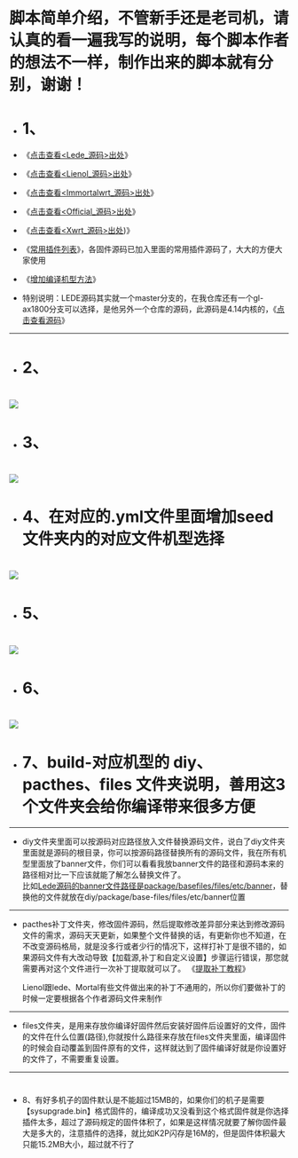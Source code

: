 # 脚本简单介绍，不管新手还是老司机，请认真的看一遍我写的说明，每个脚本作者的想法不一样，制作出来的脚本就有分别，谢谢！
- # 1、
- 《[点击查看<Lede_源码>出处](https://github.com/coolsnowwolf/lede)》

- 《[点击查看<Lienol_源码>出处](https://github.com/Lienol/openwrt)》

- 《[点击查看<Immortalwrt_源码>出处](https://github.com/immortalwrt/immortalwrt)》

- 《[点击查看<Official_源码>出处](https://github.com/openwrt/openwrt)》

- 《[点击查看<Xwrt_源码>出处](https://github.com/x-wrt/x-wrt))》

- 《[常用插件列表](https://github.com/danshui-git/shuoming/blob/master/%E5%90%8D%E7%A7%B0.md)》，各固件源码已加入里面的常用插件源码了，大大的方便大家使用

- 《[增加编译机型方法](https://github.com/danshui-git/shuoming/blob/master/jlck.md)》

- 特别说明：LEDE源码其实就一个master分支的，在我仓库还有一个gl-ax1800分支可以选择，是他另外一个仓库的源码，此源码是4.14内核的，《[点击查看源码](https://github.com/coolsnowwolf/openwrt-gl-ax1800)》

----

- # 2、<br>
# <img src="https://github.com/danshui-git/shuoming/blob/master/doc/x22211.png" />
- # 3、<br>
# <img src="https://github.com/danshui-git/shuoming/blob/master/doc/x22213.png" />
- # 4、在对应的.yml文件里面增加seed文件夹内的对应文件机型选择<br>
# <img src="https://github.com/danshui-git/shuoming/blob/master/doc/x22212.png" />
- # 5、<br>
# <img src="https://github.com/danshui-git/shuoming/blob/master/doc/x22214.png" />
- # 6、<br>
# <img src="https://github.com/danshui-git/shuoming/blob/master/doc/x22215.png" />
#
- # 7、build-对应机型的 diy、pacthes、files 文件夹说明，善用这3个文件夹会给你编译带来很多方便
----
- diy文件夹里面可以按源码对应路径放入文件替换源码文件，说白了diy文件夹里面就是源码的根目录，你可以按源码路径替换所有的源码文件，我在所有机型里面放了banner文件，你们可以看看我放banner文件的路径和源码本来的路径相对比一下应该就能了解怎么替换文件了。<br>比如[Lede源码的banner文件路径是package/basefiles/files/etc/banner](https://github.com/coolsnowwolf/lede/blob/master/package/base-files/files/etc/banner)，替换他的文件就放在diy/package/base-files/files/etc/banner位置<br>

----
- pacthes补丁文件夹，修改固件源码，然后提取修改差异部分来达到修改源码文件的需求，源码天天更新，如果整个文件替换的话，有更新你也不知道，在不改变源码格局，就是没多行或者少行的情况下，这样打补丁是很不错的，如果源码文件有大改动导致【加载源,补丁和自定义设置】步骤运行错误，那您就需要再对这个文件进行一次补丁提取就可以了。 《[提取补丁教程](https://github.com/danshui-git/shuoming/blob/master/buding.md)》 <br>

    Lienol跟lede、Mortal有些文件做出来的补丁不通用的，所以你们要做补丁的时候一定要根据各个作者源码文件来制作
----
- files文件夹，是用来存放你编译好固件然后安装好固件后设置好的文件，固件的文件在什么位置(路径),你就按什么路径来存放在files文件夹里面，编译固件的时候会自动覆盖到固件原有的文件，这样就达到了固件编译好就是你设置好的文件了，不需要重复设置。<br>
----
#
- 8、有好多机子的固件默认是不能超过15MB的，如果你们的机子是需要【sysupgrade.bin】格式固件的，编译成功又没看到这个格式固件就是你选择插件太多，超过了源码规定的固件体积了，如果是这样情况就要了解你固件最大是多大的，注意插件的选择，就比如K2P闪存是16M的，但是固件体积最大只能15.2MB大小，超过就不行了
#
